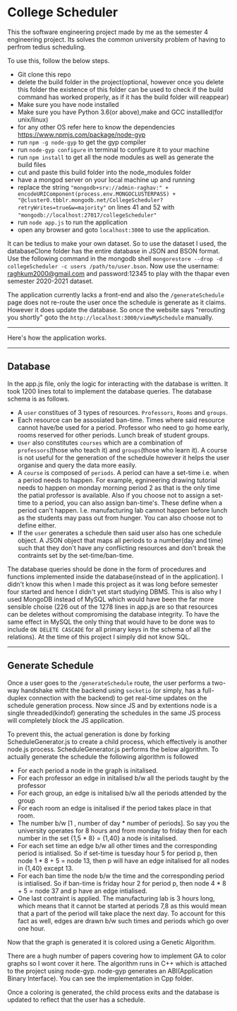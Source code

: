 # **College Scheduler**

This the software engineering project made by me as the semester 4 engineering project. Its solves the common university problem of having to perfrom tedius scheduling.

To use this, follow the below steps.

- Git clone this repo
- delete the build folder in the project(optional, however once you delete this folder the existence of this folder can be used to check if the build command has worked properly, as if it has the build folder will reappear)
- Make sure you have node installed
- Make sure you have Python 3.6(or above),make and GCC installled(for unix/linux)
- for any other OS refer here to know the dependencies https://www.npmjs.com/package/node-gyp
- run `npm -g node-gyp` to get the gyp compiler
- run `node-gyp configure` in terminal to configure it to your machine
- run `npm install` to get all the node modules as well as generate the build files
- cut and paste this build folder into the node_modules folder
- have a mongod server on your local machine up and running
- replace the string `"mongodb+srv://admin-raghav:" + encodeURIComponent(process.env.MONGOCLUSTERPASS) + "@cluster0.tbblr.mongodb.net/CollegeScheduler?retryWrites=true&w=majority"` on lines 41 and 52 with `"mongodb://localhost:27017/collegeScheduler"`
- run `node app.js` to run the application
- open any browser and goto `localhost:3000` to use the application.

It can be tedius to make your own dataset. So to use the dataset I used, the databaseClone folder has the entire database in JSON and BSON format. Use the following command in the mongodb shell
`mongorestore --drop -d collegeScheduler -c users /path/to/user.bson`.
Now use the username: raghkum2000@gmail.com and password:12345 to play with the thapar even semester 2020-2021 dataset.

The application currently lacks a front-end and also the `/generateSchedule` page does not re-route the user once the schedule is generate as it claims. However it does update the database. So once the website says "rerouting you shortly" goto the `http://localhost:3000/viewMySchedule` manually.

* * *

Here's how the application works.

* * *

## Database

In the app.js file, only the logic for interacting with the database is written. It took 1200 lines total to implement the database queries. The database schema is as follows.

- A `user` constitues of 3 types of resources. `Professors`, `Rooms` and `groups`.
- Each resource can be assosiated ban-time. Times where said resource cannot have/be used for a period. Professor who need to go home early, rooms reserved for other periods. Lunch break of student groups.
- `User` also constitutes `courses` which are a combination of `professors`(those who teach it) and `groups`(those who learn it). A course is not useful for the generation of the schedule however it helps the user organise and query the data more easily.
- A `course` is composed of `periods`. A period can have a set-time i.e. when a period needs to happen. For example, egnineering drawing tutorial needs to happen on monday morning period 2 as that is the only time the patial professor is available. Also if you choose not to assign a set-time to a period, you can also assign ban-time's. These define when a period can't happen. I.e. manufacturing lab cannot happen before lunch as the students may pass out from hunger. You can also choose not to define either.
- If the `user` generates a schedule then said user also has one schedule object. A JSON object that maps all periods to a number(day and time) such that they don't have any conflicting resources and don't break the contraints set by the set-time/ban-time.

The database queries should be done in the form of procedures and functions implemented inside the database(instead of in the application). I didn't know this when I made this project as it was long before semester four started and hence I didn't yet start studying DBMS. This is also why I used MongoDB instead of MySQL which would have been the far more sensible choise (226 out of the 1278 lines in app.js are so that resources can be deletes without compromising the database integrity. To have the same effect in MySQL the only thing that would have to be done was to include `ON DELETE CASCADE` for all primary keys in the schema of all the relations). At the time of this project I simply did not know SQL.

* * *

## Generate Schedule

Once a user goes to the `/generateSchedule` route, the user performs a two-way handshake witht the backend using `socketio` (or simply, has a full-duplex connection with the backend) to get real-time updates on the schedule generation process. Now since JS and by extentions node is a single threaded(kindof) generating the schedules in the same JS process will completely block the JS application.

To prevent this, the actual generation is done by forking ScheduleGenerator.js to create a child process, which effectively is another node.js process. ScheduleGenerator.js performs the below algorithm.
To actually generate the schedule the following algorithm is followed

- For each period a node in the graph is initalised.
- For each professor an edge in initalised b/w all the periods taught by the professor
- For each group, an edge is initalised b/w all the periods attended by the group
- For each room an edge is initalised if the period takes place in that room.
- The number b/w \[1 , number of day * number of periods\]. So say you the university operates for 8 hours and from monday to friday then for each number in the set {1,5 * 8} = {1,40} a node is initalised.
- For each set time an edge b/w all other times and the corresponding period is intialised. So if set-time is tuesday hour 5 for period p, then node 1 * 8 + 5 = node 13, then p will have an edge initalised for all nodes in {1,40} except 13.
- For each ban time the node b/w the time and the corresponding period is intialised. So if ban-time is friday hour 2 for period p, then node 4 * 8 + 5 = node 37 and p have an edge intialised.
- One last contraint is applied. The manufacturing lab is 3 hours long, which means that it cannot be started at periods 7,8 as this would mean that a part of the period will take place the next day. To account for this fact as well, edges are drawn b/w such times and periods which go over one hour.

Now that the graph is generated it is colored using a Genetic Algorithm.

There are a hugh number of papers covering how to implement GA to color graphs so I wont cover it here. The algorithm runs in C++ which is attached to the project using node-gyp. node-gyp generates an ABI(Application Binary Interface). You can see the implementation in Cpp folder.

Once a coloring is generated, the child process exits and the database is updated to reflect that the user has a schedule.
